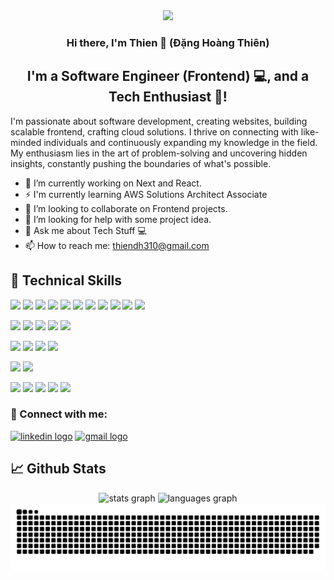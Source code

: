<div align="center">
  <img height="150" src="https://camo.githubusercontent.com/62da68eb62b1e5f175f7d1f0191dd89a653d7908feb22d37d4a0ab07365d6791/68747470733a2f2f6d656469612e67697068792e636f6d2f6d656469612f4d3967624264396e6244724f5475314d71782f67697068792e676966"  />
</div>

<h3 align="center">
Hi there, I'm Thien 👋 (Đặng Hoàng Thiên)
</h3>

<h2 align="center">
I'm a Software Engineer (Frontend) 💻, and a Tech Enthusiast 🚀!
</h2>

I'm passionate about software development, creating websites, building scalable frontend, crafting cloud solutions. I thrive on connecting with like-minded individuals and continuously expanding my knowledge in the field. My enthusiasm lies in the art of problem-solving and uncovering hidden insights, constantly pushing the boundaries of what's possible.

- 🔭 I’m currently working on Next and React.
- ⚡ I'm currently learning AWS Solutions Architect Associate
- 👯 I’m looking to collaborate on Frontend projects.
- 🤔 I’m looking for help with some project idea.
- 💬 Ask me about Tech Stuff 💻
- 📫 How to reach me: thiendh310@gmail.com

## 💼 Technical Skills

![](https://img.shields.io/badge/Code-JavaScript-informational?style=flat&logo=JavaScript&color=F7DF1E)
![](https://img.shields.io/badge/Code-TypeScript-informational?style=flat&logo=TypeScript&color=336791)
![](https://img.shields.io/badge/Code-NextJS-informational?style=flat&logo=nextjs&color=61DAFB)
![](https://img.shields.io/badge/Code-React-informational?style=flat&logo=react&color=61DAFB)
![](https://img.shields.io/badge/Code-Redux-informational?style=flat&logo=Redux&color=764ABC)
![](https://img.shields.io/badge/Code-Node-informational?style=flat&color=light-green)
![](https://img.shields.io/badge/Code-Express-informational?style=flat&logo=express)
![](https://img.shields.io/badge/Code-Nest-informational?logo=&style=flat&color=CC342D)
![](https://img.shields.io/badge/Code-Prisma-informational?style=flat&logo=PostgreSQL&color=336791)
![](https://img.shields.io/badge/Database-MySQL-informational?style=flat&logo=MySQL&color=003B57)
![](https://img.shields.io/badge/Database-MongoDb-informational?style=flat&logo=mongodb&color=green)
</br>

![](https://img.shields.io/badge/Code-HTML5-informational?style=flat&logo=HTML5&color=E34F26)
![](https://img.shields.io/badge/Style-MUI-informational?style=flat&logo=Mui&color=white)
![](https://img.shields.io/badge/Style-CSS3-informational?style=flat&logo=CSS3&color=1572B6)
![](https://img.shields.io/badge/Style-TailwindCSS-informational?style=flat&logo=TailwindCSS&color=10b981)
![](https://img.shields.io/badge/Style-styled--components-informational?style=flat&logo=styled-components&color=DB7093)
</br>

![](https://img.shields.io/badge/Tools-NPM-informational?style=flat&logo=NPM&color=CB3837)
![](https://img.shields.io/badge/Tools-Webpack-informational?style=flat&logo=Webpack&color=8ED5FA)
![](https://img.shields.io/badge/Tools-Babel-informational?style=flat&logo=Babel&color=ffff00)
![](https://img.shields.io/badge/Tools-Gulp-informational?style=flat&logo=Gulp&color=db4446)
</br>

![](https://img.shields.io/badge/Testing-Jest-informational?style=flat&logo=Jest&color=a00f72)
![](https://img.shields.io/badge/Testing-Cypress-informational?style=flat&logo=Cypress&color=8f7062)
</br>

![](https://img.shields.io/badge/Deployments-AWS-informational?style=flat&logo=AWS&color=orange)
![](https://img.shields.io/badge/Deployments-Docker-informational?style=flat&logo=Docker&color=3490dc)
![](https://img.shields.io/badge/Deployments-Jenkins-informational?style=flat&logo=Jenkins&color=e3342f)
![](https://img.shields.io/badge/Deployments-Git-informational?style=flat&logo=Git&color=F05032)
![](https://img.shields.io/badge/Deployments-GitHub-informational?style=flat&logo=GitHub&color=181717)

<!-- ## 📝 Latest Blog Posts -->

### 🤝 Connect with me:

<a href="https://www.linkedin.com/in/thiendang/"><img src="https://img.shields.io/static/v1?message=LinkedIn&logo=linkedin&label=&color=0077B5&logoColor=white&labelColor=&style=for-the-badge" height="25" alt="linkedin logo"  /></a>
<a href="mailto:thiendh310@gmail.com"><img src="https://img.shields.io/static/v1?message=Gmail&logo=gmail&label=&color=D14836&logoColor=white&labelColor=&style=for-the-badge" height="25" alt="gmail logo"  /></a>


## 📈 Github Stats 

<div align="center">
  <img src="https://github-readme-stats.vercel.app/api?username=thiendang&hide_title=false&hide_rank=false&show_icons=true&include_all_commits=true&count_private=true&disable_animations=false&theme=dracula&locale=en&hide_border=false" height="150" alt="stats graph"  />
  <img src="https://github-readme-stats.vercel.app/api/top-langs?username=thiendang&locale=en&hide_title=false&layout=compact&card_width=320&langs_count=5&theme=dracula&hide_border=false" height="150" alt="languages graph"  />
</div>

<picture>
  <source
    media="(prefers-color-scheme: dark)"
    srcset="https://raw.githubusercontent.com/platane/snk/output/github-contribution-grid-snake-dark.svg"
  />
  <source
    media="(prefers-color-scheme: light)"
    srcset="https://raw.githubusercontent.com/platane/snk/output/github-contribution-grid-snake.svg"
  />
  <img
    alt="github contribution grid snake animation"
    src="https://raw.githubusercontent.com/platane/snk/output/github-contribution-grid-snake.svg"
  />
</picture>
